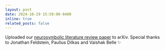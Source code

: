 ```yaml
---
layout: post
date: 2024-10-29 15:59:00-0400
inline: true
related_posts: false
---
```


Uploaded our <a href="https://arxiv.org/abs/2410.22077">neurosymbolic literature review paper</a> to arXiv. Special thanks to Jonathan Feldstein, Paulius Dilkas and Vaishak Belle :sparkles: 
